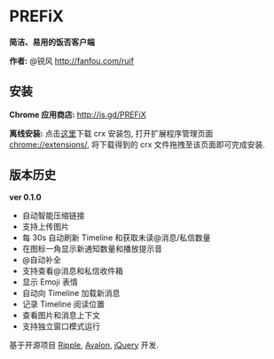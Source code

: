 PREFiX
======

**简洁、易用的饭否客户端**

**作者:** @锐风 http://fanfou.com/ruif

安装
--
**Chrome 应用商店:** http://is.gd/PREFiX

**离线安装:** 点击[这里](http://pan.baidu.com/s/19UAUI)下载 crx 安装包, 打开扩展程序管理页面 [chrome://extensions/](chrome://extensions/), 将下载得到的 crx 文件拖拽至该页面即可完成安装.

版本历史
----

**ver 0.1.0**
* 自动智能压缩链接
* 支持上传图片
* 每 30s 自动刷新 Timeline 和获取未读@消息/私信数量
* 在图标一角显示新通知数量和播放提示音
* @自动补全
* 支持查看@消息和私信收件箱
* 显示 Emoji 表情
* 自动向 Timeline 加载新消息
* 记录 Timeline 阅读位置
* 查看图片和消息上下文
* 支持独立窗口模式运行

基于开源项目 [Ripple](https://github.com/riophae/Ripple), [Avalon](https://github.com/RubyLouvre/avalon), [jQuery](https://github.com/jquery/jquery) 开发.
